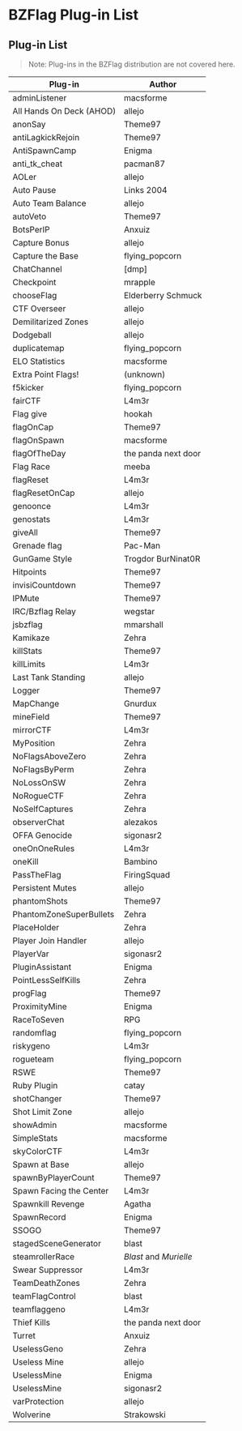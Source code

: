 # BZFlag Plug-in List

## Plug-in List

> Note: Plug-ins in the BZFlag distribution are not covered here.

| Plug-in | Author |
| ------- | ------ |
| adminListener | macsforme |
| All Hands On Deck (AHOD) | allejo |
| anonSay | Theme97 |
| antiLagkickRejoin | Theme97 |
| AntiSpawnCamp | Enigma |
| anti_tk_cheat | pacman87 |
| AOLer | allejo |
| Auto Pause | Links 2004 |
| Auto Team Balance | allejo |
| autoVeto | Theme97 |
| BotsPerIP | Anxuiz |
| Capture Bonus | allejo |
| Capture the Base | flying_popcorn |
| ChatChannel | [dmp] |
| Checkpoint | mrapple |
| chooseFlag | Elderberry Schmuck |
| CTF Overseer | allejo |
| Demilitarized Zones | allejo |
| Dodgeball | allejo |
| duplicatemap | flying_popcorn |
| ELO Statistics | macsforme |
| Extra Point Flags! | (unknown) |
| f5kicker | flying_popcorn |
| fairCTF | L4m3r |
| Flag give | hookah |
| flagOnCap | Theme97 |
| flagOnSpawn | macsforme |
| flagOfTheDay | the panda next door |
| Flag Race | meeba |
| flagReset | L4m3r |
| flagResetOnCap | allejo |
| genoonce | L4m3r |
| genostats | L4m3r |
| giveAll | Theme97 |
| Grenade flag | Pac-Man |
| GunGame Style | Trogdor BurNinat0R |
| Hitpoints | Theme97 |
| invisiCountdown | Theme97 |
| IPMute | Theme97 |
| IRC/Bzflag Relay | wegstar |
| jsbzflag | mmarshall |
| Kamikaze | Zehra |
| killStats | Theme97 |
| killLimits | L4m3r |
| Last Tank Standing | allejo |
| Logger | Theme97 |
| MapChange | Gnurdux |
| mineField | Theme97 |
| mirrorCTF | L4m3r |
| MyPosition | Zehra |
| NoFlagsAboveZero | Zehra |
| NoFlagsByPerm | Zehra |
| NoLossOnSW | Zehra |
| NoRogueCTF | Zehra |
| NoSelfCaptures | Zehra |
| observerChat | alezakos |
| OFFA Genocide | sigonasr2 |
| oneOnOneRules | L4m3r |
| oneKill | Bambino |
| PassTheFlag | FiringSquad |
| Persistent Mutes | allejo |
| phantomShots | Theme97 |
| PhantomZoneSuperBullets | Zehra |
| PlaceHolder | Zehra |
| Player Join Handler | allejo |
| PlayerVar | sigonasr2 |
| PluginAssistant | Enigma |
| PointLessSelfKills | Zehra |
| progFlag | Theme97 |
| ProximityMine | Enigma |
| RaceToSeven | RPG |
| randomflag | flying_popcorn |
| riskygeno | L4m3r |
| rogueteam | flying_popcorn |
| RSWE | Theme97 |
| Ruby Plugin | catay |
| shotChanger | Theme97 |
| Shot Limit Zone | allejo |
| showAdmin | macsforme |
| SimpleStats | macsforme |
| skyColorCTF | L4m3r |
| Spawn at Base | allejo |
| spawnByPlayerCount | Theme97 |
| Spawn Facing the Center | L4m3r |
| Spawnkill Revenge | Agatha |
| SpawnRecord | Enigma |
| SSOGO | Theme97 |
| stagedSceneGenerator | blast |
| steamrollerRace | *Blast* and *Murielle* |
| Swear Suppressor | L4m3r |
| TeamDeathZones | Zehra |
| teamFlagControl | blast |
| teamflaggeno | L4m3r |
| Thief Kills | the panda next door |
| Turret | Anxuiz |
| UselessGeno | Zehra |
| Useless Mine | allejo |
| UselessMine | Enigma |
| UselessMine | sigonasr2 |
| varProtection | allejo |
| Wolverine | Strakowski |